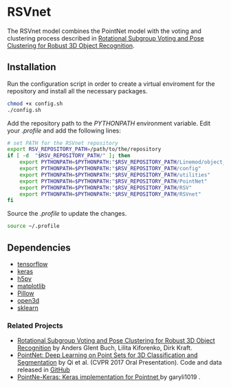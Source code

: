 # RSVnet

The RSVnet model combines the PointNet model with the voting and clustering process described in [Rotational Subgroup Voting and Pose Clustering for Robust 3D Object Recognition](http://openaccess.thecvf.com/content_ICCV_2017/papers/Buch_Rotational_Subgroup_Voting_ICCV_2017_paper.pdf).



## Installation

Run the configuration script in order to create a virtual enviroment for the repository and install all the necessary packages.

```bash
chmod +x config.sh
./config.sh
```

Add the repository path to the *PYTHONPATH* environment variable.
Edit your *.profile* and add the following lines:

```bash
# set PATH for the RSVnet repository
export RSV_REPOSITORY_PATH=/path/to/the/repository
if [ -d  "$RSV_REPOSITORY_PATH/" ]; then
    export PYTHONPATH=$PYTHONPATH:"$RSV_REPOSITORY_PATH/Linemod/object_classification"
    export PYTHONPATH=$PYTHONPATH:"$RSV_REPOSITORY_PATH/config"
    export PYTHONPATH=$PYTHONPATH:"$RSV_REPOSITORY_PATH/utilities"
    export PYTHONPATH=$PYTHONPATH:"$RSV_REPOSITORY_PATH/PointNet"
    export PYTHONPATH=$PYTHONPATH:"$RSV_REPOSITORY_PATH/RSV"
    export PYTHONPATH=$PYTHONPATH:"$RSV_REPOSITORY_PATH/RSVnet"
fi
```

Source the *.profile* to update the changes.

```bash
source ~/.profile
```

## Dependencies

* [tensorflow](https://www.tensorflow.org/)
* [keras](https://keras.io/)
* [h5py](https://www.h5py.org/)
* [matplotlib](https://matplotlib.org/)
* [Pillow](https://python-pillow.org/)
* [open3d](open3d.org/)
* [sklearn](https://scikit-learn.org/stable/index.html/)

### Related Projects

* <a href="http://openaccess.thecvf.com/content_ICCV_2017/papers/Buch_Rotational_Subgroup_Voting_ICCV_2017_paper.pdf" target="_blank">
  Rotational Subgroup Voting and Pose Clustering for Robust 3D Object Recognition</a>
  by Anders Glent Buch,  Lilita Kiforenko,  Dirk Kraft.
  
* <a href="http://stanford.edu/~rqi/pointnet" target="_blank">
  PointNet: Deep Learning on Point Sets for 3D Classification and Segmentation</a> by Qi et al. (CVPR 2017 Oral Presentation).
  Code and data released in <a href="https://github.com/charlesq34/pointnet">GitHub</a>

* <a href="https://github.com/garyli1019/pointnet-keras" target="_blank">
  PointNe-Keras: Keras implementation for Pointnet </a>
  by  garyli1019 .
